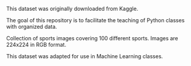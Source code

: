 This dataset was originally downloaded from Kaggle.

The goal of this repository is to facilitate the teaching of Python classes with organized data.

Collection of sports images covering 100 different sports. Images are 224x224 in RGB format. 

This dataset was adapted for use in Machine Learning classes.